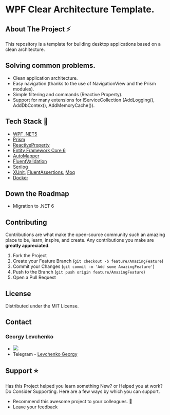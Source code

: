 # WPF Clear Architecture Template.

## About The Project :zap:

This repository is a template for building desktop applications based on a clean architecture.

## Solving common problems.

* Clean application architecture.
* Easy navigation (thanks to the use of NavigationView and the Prism modules).
* Simple filtering and commands (Reactive Property).
* Support for many extensions for IServiceCollection (AddLogging(), AddDbContex(), AddMemoryCache()).

## Tech Stack :muscle:

* [WPF .NET5](https://docs.microsoft.com/ru-ru/dotnet/desktop/wpf/?view=netdesktop-5.0)
* [Prism](https://prismlibrary.com/)
* [ReactiveProperty](https://github.com/runceel/ReactiveProperty)
* [Entity Framework Core 6](https://docs.microsoft.com/en-us/ef/core/)
* [AutoMapper](https://automapper.org/)
* [FluentValidation](https://fluentvalidation.net/)
* [Serilog](https://serilog.net/)
* [XUnit](https://xunit.net/), [FluentAssertions](https://fluentassertions.com/), [Moq](https://github.com/moq)
* [Docker](https://www.docker.com/)

## Down the Roadmap

* Migration to .NET 6

## Contributing

Contributions are what make the open-source community such an amazing place to be, learn, inspire, and create. Any contributions you make are **greatly appreciated**.

1. Fork the Project
2. Create your Feature Branch (`git checkout -b feature/AmazingFeature`)
3. Commit your Changes (`git commit -m 'Add some AmazingFeature'`)
4. Push to the Branch (`git push origin feature/AmazingFeature`)
5. Open a Pull Request

## License

Distributed under the MIT License.

## Contact
### Georgy Levchenko

-   <a href="mailto:lewshadow@gmail.com?"><img src="https://img.shields.io/badge/gmail-%23DD0031.svg?&style=for-the-badge&logo=gmail&logoColor=white"/></a>
-   Telegram - [Levchenko Georgy](https://t.me/foxtes)

## Support :star:

Has this Project helped you learn something New? or Helped you at work? Do Consider Supporting. 
Here are a few ways by which you can support.

-   Recommend this awesome project to your colleagues. 🥇
-   Leave your feedback

